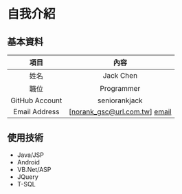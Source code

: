 自我介紹
========


基本資料
--------

| 項目 | 內容 |
|:----:|:----:|
| 姓名 | Jack Chen |
| 職位 | Programmer |
| GitHub Account | seniorankjack |
| Email Address | [norank_gsc@url.com.tw] [email] |


使用技術
--------

*	Java/JSP
*	Android
*	VB.Net/ASP
*	JQuery
*	T-SQL


[email]: mailto:norank_gsc@url.com.tw  "My Email Address"

